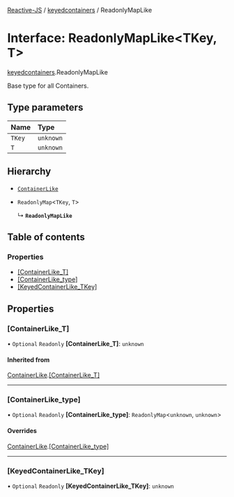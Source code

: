 [Reactive-JS](../README.md) / [keyedcontainers](../modules/keyedcontainers.md) / ReadonlyMapLike

# Interface: ReadonlyMapLike<TKey, T\>

[keyedcontainers](../modules/keyedcontainers.md).ReadonlyMapLike

Base type for all Containers.

## Type parameters

| Name | Type |
| :------ | :------ |
| `TKey` | `unknown` |
| `T` | `unknown` |

## Hierarchy

- [`ContainerLike`](containers.ContainerLike.md)

- `ReadonlyMap`<`TKey`, `T`\>

  ↳ **`ReadonlyMapLike`**

## Table of contents

### Properties

- [[ContainerLike\_T]](keyedcontainers.ReadonlyMapLike.md#[containerlike_t])
- [[ContainerLike\_type]](keyedcontainers.ReadonlyMapLike.md#[containerlike_type])
- [[KeyedContainerLike\_TKey]](keyedcontainers.ReadonlyMapLike.md#[keyedcontainerlike_tkey])

## Properties

### [ContainerLike\_T]

• `Optional` `Readonly` **[ContainerLike\_T]**: `unknown`

#### Inherited from

[ContainerLike](containers.ContainerLike.md).[[ContainerLike_T]](containers.ContainerLike.md#[containerlike_t])

___

### [ContainerLike\_type]

• `Optional` `Readonly` **[ContainerLike\_type]**: `ReadonlyMap`<`unknown`, `unknown`\>

#### Overrides

[ContainerLike](containers.ContainerLike.md).[[ContainerLike_type]](containers.ContainerLike.md#[containerlike_type])

___

### [KeyedContainerLike\_TKey]

• `Optional` `Readonly` **[KeyedContainerLike\_TKey]**: `unknown`
